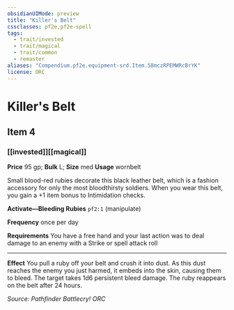 ```yaml
---
obsidianUIMode: preview
title: "Killer's Belt"
cssclasses: pf2e,pf2e-spell
tags:
  - trait/invested
  - trait/magical
  - trait/common
  - remaster
aliases: "Compendium.pf2e.equipment-srd.Item.58mczRPEMWRcBrYK"
license: ORC
---
```

# Killer's Belt
## Item 4
### [[invested]][[magical]]


**Price** 95 gp; 
**Bulk** L; **Size** med
**Usage** wornbelt

Small blood-red rubies decorate this black leather belt, which is a fashion accessory for only the most bloodthirsty soldiers. When you wear this belt, you gain a +1 item bonus to Intimidation checks.

**Activate—Bleeding Rubies** `pf2:1` (manipulate)

**Frequency** once per day

**Requirements** You have a free hand and your last action was to deal damage to an enemy with a Strike or spell attack roll

* * *

**Effect** You pull a ruby off your belt and crush it into dust. As this dust reaches the enemy you just harmed, it embeds into the skin, causing them to bleed. The target takes 1d6 persistent bleed damage. The ruby reappears on the belt after 24 hours.

*Source: Pathfinder Battlecry!*
*ORC*
